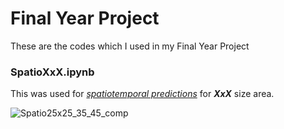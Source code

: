 # Final Year Project
These are the codes which I used in my Final Year Project

### SpatioXxX.ipynb
This was used for *<ins>spatiotemporal predictions</ins>* for ***XxX*** size area.

![Spatio25x25_35_45_comp](https://user-images.githubusercontent.com/90818369/229724079-7597ee79-52c1-4818-af2f-40adb37c2a6f.png)

